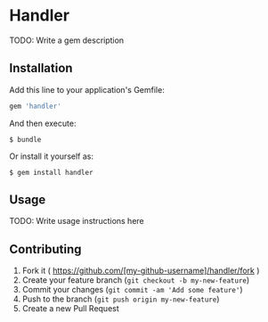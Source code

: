 # Handler

TODO: Write a gem description

## Installation

Add this line to your application's Gemfile:

```ruby
gem 'handler'
```

And then execute:

    $ bundle

Or install it yourself as:

    $ gem install handler

## Usage

TODO: Write usage instructions here

## Contributing

1. Fork it ( https://github.com/[my-github-username]/handler/fork )
2. Create your feature branch (`git checkout -b my-new-feature`)
3. Commit your changes (`git commit -am 'Add some feature'`)
4. Push to the branch (`git push origin my-new-feature`)
5. Create a new Pull Request
